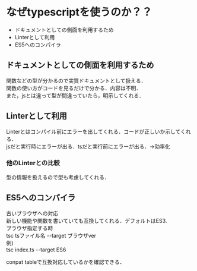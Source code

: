 # なぜtypescriptを使うのか？？
- ドキュメントとしての側面を利用するため
- Linterとして利用
- ES5へのコンパイラ

## ドキュメントとしての側面を利用するため
関数などの型が分かるので実質ドキュメントとして扱える．  
関数の使い方がコードを見るだけで分かる．内容は不明．  
また，jsとは違って型が間違っていたら，明示してくれる．  

## Linterとして利用
Linterとはコンパイル前にエラーを出してくれる．コードが正しいか示してくれる．  
jsだと実行時にエラーが出る．tsだと実行前にエラーが出る．→効率化  
### 他のLinterとの比較
型の情報を扱えるので型も考慮してくれる．  

## ES5へのコンパイラ
古いブラウザへの対応  
新しい機能や関数を書いていても互換してくれる．デフォルトはES3.  
ブラウザ指定する時  
tsc tsファイル名 --target ブラウザver  
例)  
tsc index.ts --target ES6  
  
conpat tableで互換対応しているかを確認できる．  
